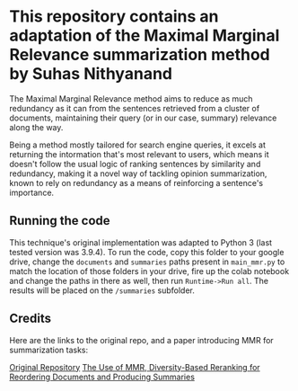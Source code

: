 # This repository contains an adaptation of the Maximal Marginal Relevance summarization method by Suhas Nithyanand

The Maximal Marginal Relevance method aims to reduce as much redundancy as it can from the sentences retrieved from a cluster of documents, maintaining their query (or in our case, summary) relevance along the way.

Being a method mostly tailored for search engine queries, it excels at returning the intormation that's most relevant to users, which means it doesn't follow the usual logic of ranking sentences by similarity and redundancy, making it a novel way of tackling opinion summarization, known to rely on redundancy as a means of reinforcing a sentence's importance.

## Running the code

This technique's original implementation was adapted to Python 3 (last tested version was 3.9.4). To run the code, copy this folder to your google drive, change the `documents` and `summaries` paths present in `main_mmr.py` to match the location of those folders in your drive, fire up the colab notebook and change the paths in there as well, then run `Runtime->Run all`. The results will be placed on the `/summaries` subfolder.

## Credits

Here are the links to the original repo, and a paper introducing MMR for summarization tasks:

[Original Repository](https://github.com/suhas-nithyanand/Text-Summarization-MMR)
[The Use of MMR, Diversity-Based Reranking for Reordering Documents and Producing Summaries](https://www.cs.cmu.edu/~jgc/publication/The_Use_MMR_Diversity_Based_LTMIR_1998.pdf)

